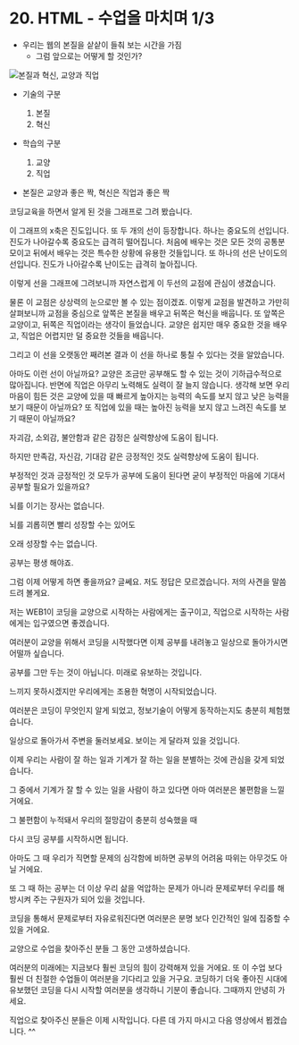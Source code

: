 # 20. HTML - 수업을 마치며 1/3

- 우리는 웹의 본질을 샅샅이 들춰 보는 시간을 가짐
    - 그럼 앞으로는 어떻게 할 것인가?


![본질과 혁신, 교양과 직업](https://s3-ap-northeast-2.amazonaws.com/opentutorials-user-file/module/3135/7788.jpeg)

- 기술의 구분
    1. 본질
    2. 혁신

- 학습의 구분
    1. 교양
    2. 직업

- 본질은 교양과 좋은 짝, 혁신은 직업과 좋은 짝




코딩교육을 하면서 알게 된 것을
그래프로 그려 봤습니다.



이 그래프의 x축은 진도입니다. 또 두 개의 선이 등장합니다. 하나는 중요도의 선입니다. 진도가 나아갈수록 중요도는 급격히 떨어집니다. 처음에 배우는 것은 모든 것의 공통분모이고 뒤에서 배우는 것은 특수한 상황에 유용한 것들입니다. 또 하나의 선은 난이도의 선입니다. 진도가 나아갈수록 난이도는 급격히 높아집니다.

이렇게 선을 그래프에 그려보니까 자연스럽게 이 두선의 교점에 관심이 생겼습니다.



물론 이 교점은 상상력의 눈으로만 볼 수 있는 점이겠죠. 이렇게 교점을 발견하고 가만히 살펴보니까 교점을 중심으로 앞쪽은 본질을 배우고 뒤쪽은 혁신을 배웁니다. 또 앞쪽은 교양이고, 뒤쪽은 직업이라는 생각이 들었습니다. 교양은 쉽지만 매우 중요한 것을 배우고, 직업은 어렵지만 덜 중요한 것들을 배웁니다.

그리고 이 선을 오랫동안 째려본 결과 이 선을 하나로 퉁칠 수 있다는 것을 알았습니다.



아마도 이런 선이 아닐까요? 교양은 조금만 공부해도 할 수 있는 것이 기하급수적으로 많아집니다. 반면에 직업은 아무리 노력해도 실력이 잘 늘지 않습니다. 생각해 보면 우리 마음이 힘든 것은 교양에 있을 때 빠르게 높아지는 능력의 속도를 보지 않고 낮은 능력을 보기 때문이 아닐까요? 또 직업에 있을 때는 높아진 능력을 보지 않고 느려진 속도를 보기 때문이 아닐까요?

 

 

자괴감, 소외감, 불안함과
같은 감정은 실력향상에 도움이 됩니다.



하지만
만족감, 자신감, 기대감
같은 긍정적인 것도
실력향상에 도움이 됩니다.



부정적인 것과
긍정적인 것 모두가
공부에 도움이 된다면
굳이 부정적인 마음에 기대서
공부할 필요가 있을까요?

 

 

뇌를 이기는 장사는 없습니다.


뇌를 괴롭히면
빨리 성장할 수는 있어도


오래 성장할 수는 없습니다.


공부는 평생 해야죠.

 

그럼 이제 어떻게 하면 좋을까요?
글쎄요. 저도 정답은 모르겠습니다.
저의 사견을 말씀 드려 볼게요.



저는 WEB1이
코딩을
교양으로 시작하는 사람에게는 출구이고,
직업으로 시작하는 사람에게는 입구였으면
좋겠습니다.



여러분이 교양을 위해서 코딩을 시작했다면
이제 공부를 내려놓고
일상으로 돌아가시면 어떨까 싶습니다.



공부를 그만 두는 것이 아닙니다.
미래로 유보하는 것입니다.



느끼지 못하시겠지만
우리에게는 조용한 혁명이
시작되었습니다.

 

 

여러분은
코딩이 무엇인지 알게 되었고,
정보기술이 어떻게 동작하는지도
충분히 체험했습니다.



일상으로 돌아가서
주변을 둘러보세요.
보이는 게 달라져 있을 것입니다.



이제 우리는
사람이 잘 하는 일과
기계가 잘 하는 일을
분별하는 것에 관심을
갖게 되었습니다.



그 중에서
기계가 잘 할 수 있는 일을
사람이 하고 있다면
아마 여러분은 불편함을 느낄 거에요.



그 불편함이 누적돼서
우리의 절망감이 충분히 성숙했을 때


다시 코딩 공부를 시작하시면 됩니다.



 

아마도 그 때 우리가 직면할 문제의 심각함에 비하면
공부의 어려움 따위는 아무것도 아닐 거에요.



또 그 때 하는
공부는 더 이상
우리 삶을 억압하는 문제가 아니라
문제로부터 우리를 해방시켜 주는
구원자가 되어 있을 것입니다.



코딩을 통해서 문제로부터 자유로워진다면
여러분은 분명
보다 인간적인 일에
집중할 수 있을 거에요.

 



 

교양으로 수업을 찾아주신 분들
그 동안 고생하셨습니다.



여러분의 미래에는
지금보다 훨씬
코딩의 힘이 강력해져 있을 거에요.
또 이 수업 보다 훨씬
더 친절한 수업들이 여러분을 기다리고 있을 거구요.
코딩하기 더욱 좋아진 시대에
유보했던 코딩을 다시 시작할 여러분을 생각하니
기분이 좋습니다.
그때까지 안녕히 가세요.



직업으로 찾아주신 분들은
이제 시작입니다.
다른 데 가지 마시고
다음 영상에서 뵙겠습니다. ^^